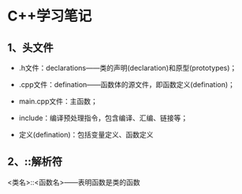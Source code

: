# C++学习笔记

## 1、头文件

- .h文件：declarations——类的声明(declaration)和原型(prototypes)；

- .cpp文件：defination——函数体的源文件，即函数定义(defination)；
- main.cpp文件：主函数；
- include：编译预处理指令，包含编译、汇编、链接等；
- 定义(defination)：包括变量定义、函数定义

## 2、::解析符

<类名>::<函数名>——表明函数是类的函数

